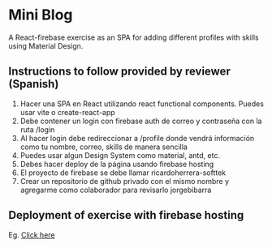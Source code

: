 # Mini Blog

A React-firebase exercise as an SPA for adding different profiles with skills using Material Design.

## Instructions to follow provided by reviewer (Spanish)
1. Hacer una SPA en React utilizando react functional components. Puedes usar vite o create-react-app 
2. Debe contener un login con firebase auth de correo y contraseña con la ruta /login
3. Al hacer login debe redireccionar a /profile donde vendrá información como tu nombre, correo, skills de manera sencilla
4. Puedes usar algun Design System como material, antd, etc.
5. Debes hacer deploy de la página usando firebase hosting
6. El proyecto de firebase se debe llamar ricardoherrera-softtek
7. Crear un repositorio de github privado con el mismo nombre y agregarme como colaborador para revisarlo jorgebibarra

## Deployment of exercise with firebase hosting

Eg. [Click here](https://ricardoherrera-softtek-385a9.web.app/login)